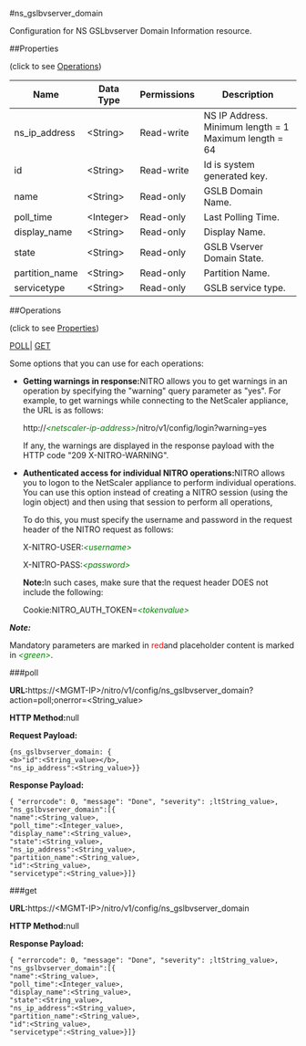 #ns_gslbvserver_domain

Configuration for NS GSLbvserver Domain Information resource.


##Properties 
<span>(click to see [Operations](#opera))</span>


<table><thead><tr><th>Name</th><th>Data Type</th><th>Permissions</th><th>Description</th></tr></thead><tbody><tr><td>ns_ip_address</td><td>&lt;String></td><td>Read-write</td><td>NS IP Address.<br>Minimum length = 1<br>Maximum length = 64</td></tr><tr><td>id</td><td>&lt;String></td><td>Read-write</td><td>Id is system generated key.</td></tr><tr><td>name</td><td>&lt;String></td><td>Read-only</td><td>GSLB Domain Name.</td></tr><tr><td>poll_time</td><td>&lt;Integer></td><td>Read-only</td><td>Last Polling Time.</td></tr><tr><td>display_name</td><td>&lt;String></td><td>Read-only</td><td>Display Name.</td></tr><tr><td>state</td><td>&lt;String></td><td>Read-only</td><td>GSLB Vserver Domain State.</td></tr><tr><td>partition_name</td><td>&lt;String></td><td>Read-only</td><td>Partition Name.</td></tr><tr><td>servicetype</td><td>&lt;String></td><td>Read-only</td><td>GSLB service type.</td></tr></tbody></table>
##Operations 
<span>(click to see [Properties](#prope))</span>


[POLL]()| [GET]()


Some options that you can use for each operations:
<ul><li><p><b>Getting warnings in response:</b>NITRO allows you to get warnings in an operation by specifying the "warning" query parameter as "yes". For example, to get warnings while connecting to the NetScaler appliance, the URL is as follows:</p><p>http://<span style="color:green;font-style:italic;">&lt;netscaler-ip-address&gt;</span>/nitro/v1/config/login?warning=yes</p><p>If any, the warnings are displayed in the response payload with the HTTP code "209 X-NITRO-WARNING".</p></li><li><p><b>Authenticated access for individual NITRO operations:</b>NITRO allows you to logon to the NetScaler appliance to perform individual operations. You can use this option instead of creating a NITRO session (using the login object) and then using that session to perform all operations,</p><p>To do this, you must specify the username and password in the request header of the NITRO request as follows:</p><p>X-NITRO-USER:<span style="color:green;font-style:italic;">&lt;username&gt;</span></p><p>X-NITRO-PASS:<span style="color:green;font-style:italic;">&lt;password&gt;</span></p><p><b>Note:</b>In such cases, make sure that the request header DOES not include the following:</p><p>Cookie:NITRO_AUTH_TOKEN=<span style="color:green;font-style:italic;">&lt;tokenvalue&gt;</span></p></li></ul>



***Note:*** 
Mandatory parameters are marked in <span style="color:#FF0000;">red</span>and placeholder content is marked in <span style="color:green;font-style:italic">&lt;green&gt;</span>.

###poll



<b>URL:</b>https://&lt;MGMT-IP&gt;/nitro/v1/config/ns_gslbvserver_domain?action=poll;onerror=&lt;String_value&gt;
<b>HTTP Method:</b>null
<b>Request Payload: </b>```{ns_gslbvserver_domain: {<b>"id":<String_value></b>,"ns_ip_address":<String_value>}}```
<b>Response Payload: </b>```{ "errorcode": 0, "message": "Done", "severity": ;ltString_value>, "ns_gslbvserver_domain":[{"name":<String_value>,"poll_time":<Integer_value>,"display_name":<String_value>,"state":<String_value>,"ns_ip_address":<String_value>,"partition_name":<String_value>,"id":<String_value>,"servicetype":<String_value>}]}```



###get



<b>URL:</b>https://&lt;MGMT-IP&gt;/nitro/v1/config/ns_gslbvserver_domain
<b>HTTP Method:</b>null
<b>Response Payload: </b>```{ "errorcode": 0, "message": "Done", "severity": ;ltString_value>, "ns_gslbvserver_domain":[{"name":<String_value>,"poll_time":<Integer_value>,"display_name":<String_value>,"state":<String_value>,"ns_ip_address":<String_value>,"partition_name":<String_value>,"id":<String_value>,"servicetype":<String_value>}]}```



